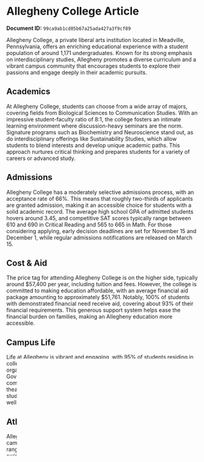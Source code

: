 # Allegheny College Article

**Document ID:** `99ca9ab1cd05b67a25ada427a3f9cf89`

Allegheny College, a private liberal arts institution located in Meadville, Pennsylvania, offers an enriching educational experience with a student population of around 1,171 undergraduates. Known for its strong emphasis on interdisciplinary studies, Allegheny promotes a diverse curriculum and a vibrant campus community that encourages students to explore their passions and engage deeply in their academic pursuits.

## Academics
At Allegheny College, students can choose from a wide array of majors, covering fields from Biological Sciences to Communication Studies. With an impressive student-faculty ratio of 8:1, the college fosters an intimate learning environment where discussion-heavy seminars are the norm. Signature programs such as Biochemistry and Neuroscience stand out, as do interdisciplinary offerings like Sustainability Studies, which allow students to blend interests and develop unique academic paths. This approach nurtures critical thinking and prepares students for a variety of careers or advanced study.

## Admissions
Allegheny College has a moderately selective admissions process, with an acceptance rate of 66%. This means that roughly two-thirds of applicants are granted admission, making it an accessible choice for students with a solid academic record. The average high school GPA of admitted students hovers around 3.45, and competitive SAT scores typically range between 610 and 690 in Critical Reading and 565 to 665 in Math. For those considering applying, early decision deadlines are set for November 15 and December 1, while regular admissions notifications are released on March 15.

## Cost & Aid
The price tag for attending Allegheny College is on the higher side, typically around $57,400 per year, including tuition and fees. However, the college is committed to making education affordable, with an average financial aid package amounting to approximately $51,761. Notably, 100% of students with demonstrated financial need receive aid, covering about 93% of their financial requirements. This generous support system helps ease the financial burden on families, making an Allegheny education more accessible.

## Campus Life
Life at Allegheny is vibrant and engaging, with 95% of students residing in college-owned housing. The campus is home to a rich variety of student organizations, including the Gators Activity Programming, Student Government, and various Greek life options. With a strong focus on community involvement, students can participate in activities ranging from theatre and journalism to service-oriented clubs. Additionally, essential student services such as health clinics and counseling ensure that students’ wellbeing is prioritized throughout their college journey.

## Athletics
Allegheny College competes in NCAA Division III sports, fostering a spirit of camaraderie and school pride among its students. The college offers a range of men's and women's sports, including soccer, basketball, and swimming, allowing student-athletes to balance their academic and athletic commitments. This emphasis on athletics promotes teamwork, discipline, and school spirit, enhancing the overall college experience.

## Fast Facts
**Founded:** 1815
**Setting & Size:** Suburban • 1,171 undergrads
**Acceptance Rate:** 66% (moderately selective)
**Price Tag (Before Aid):** High – $57,400 per year
**Aid Generosity:** Avg package $51,761 • meets ≈ 93% of need
**Stand-out Strength:** Strong emphasis on interdisciplinary studies

Considering its commitment to academic excellence, supportive campus life, and generous financial aid offerings, Allegheny College is a compelling choice for students seeking a well-rounded and enriching college experience. If you’re looking for a place that encourages exploration and personal growth, Allegheny might just be the perfect fit for you.
